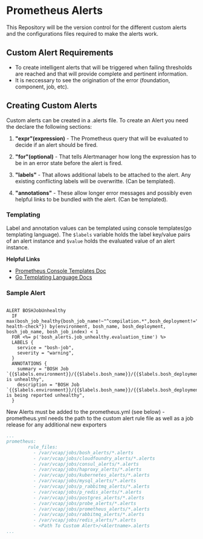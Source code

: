 # Prometheus Alerts

This Repository will be the version control for the different custom alerts and the configurations files required to make the alerts work.

## Custom Alert Requirements

* To create intelligent alerts that will be triggered when failing thresholds are reached and that will provide complete and pertinent information.
* It is neccessary to see the origination of the error (foundation, component, job, etc).

## Creating Custom Alerts

Custom alerts can be created in a .alerts file. To create an Alert you need the declare the following sections:

1. **"expr"(expression)** - The Prometheus query that will be evaluated to decide if an alert should be fired.

2. **"for"(optional)** - That tells Alertmanager how long the expression has to be in an error state before the alert is fired.

3. **"labels"** - That allows additional labels to be attached to the alert. Any existing conflicting labels will be overwritte. (Can be templated).

4. **"annotations"** - These allow longer error messages and possibly even helpful links to be bundled with the alert. (Can be templated).

### Templating
Label and annotation values can be templated using console templates(go templating language). The `$labels` variable holds the label key/value pairs of an alert instance and `$value` holds the evaluated value of an alert instance.

**Helpful Links**

* [Prometheus Console Templates Doc](https://prometheus.io/docs/visualization/consoles/)
* [Go Templating Language Docs](https://godoc.org/text/template)


### Sample Alert

```

ALERT BOSHJobUnhealthy
  IF max(bosh_job_healthy{bosh_job_name!~"^compilation.*",bosh_deployment!="bosh-health-check"}) by(environment, bosh_name, bosh_deployment, bosh_job_name, bosh_job_index) < 1
  FOR <%= p('bosh_alerts.job_unhealthy.evaluation_time') %>
  LABELS {
    service = "bosh-job",
    severity = "warning",
  }
  ANNOTATIONS {
    summary = "BOSH Job `{{$labels.environment}}/{{$labels.bosh_name}}/{{$labels.bosh_deployment}}/{{$labels.bosh_job_name}}/{{$labels.bosh_job_index}}` is unhealthy",
    description = "BOSH Job `{{$labels.environment}}/{{$labels.bosh_name}}/{{$labels.bosh_deployment}}/{{$labels.bosh_job_name}}/{{$labels.bosh_job_index}}` is being reported unhealthy",
  }

```

New Alerts must be added to the prometheus.yml (see below) - prometheus.yml needs the path to the custom alert rule file as well as a job release for any additional new exporters

```YAML
...
prometheus:
        rule_files:
          - /var/vcap/jobs/bosh_alerts/*.alerts
          - /var/vcap/jobs/cloudfoundry_alerts/*.alerts
          - /var/vcap/jobs/consul_alerts/*.alerts
          - /var/vcap/jobs/haproxy_alerts/*.alerts
          - /var/vcap/jobs/kubernetes_alerts/*.alerts
          - /var/vcap/jobs/mysql_alerts/*.alerts
          - /var/vcap/jobs/p_rabbitmq_alerts/*.alerts
          - /var/vcap/jobs/p_redis_alerts/*.alerts
          - /var/vcap/jobs/postgres_alerts/*.alerts
          - /var/vcap/jobs/probe_alerts/*.alerts
          - /var/vcap/jobs/prometheus_alerts/*.alerts
          - /var/vcap/jobs/rabbitmq_alerts/*.alerts
          - /var/vcap/jobs/redis_alerts/*.alerts
          - <Path To Custom Alert>/<Alertname>.alerts
...

```
